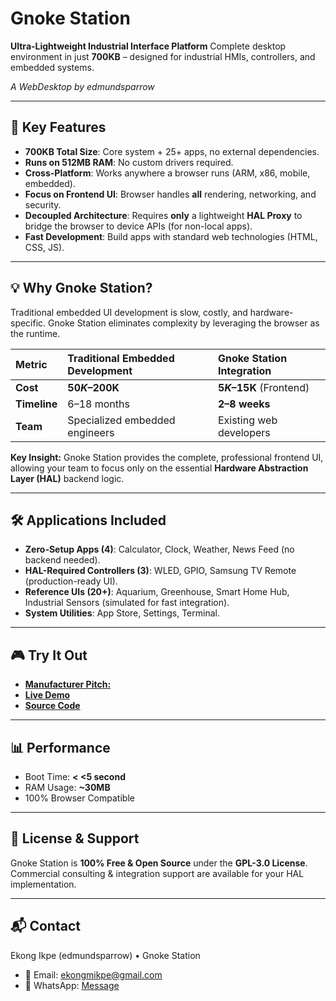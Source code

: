 # Gnoke Station

**Ultra-Lightweight Industrial Interface Platform**
Complete desktop environment in just **700KB** – designed for industrial HMIs, controllers, and embedded systems.

*A WebDesktop by edmundsparrow*

---

## 🚀 Key Features

* **700KB Total Size**: Core system + 25+ apps, no external dependencies.
* **Runs on 512MB RAM**: No custom drivers required.
* **Cross-Platform**: Works anywhere a browser runs (ARM, x86, mobile, embedded).
* **Focus on Frontend UI**: Browser handles **all** rendering, networking, and security.
* **Decoupled Architecture**: Requires **only** a lightweight **HAL Proxy** to bridge the browser to device APIs (for non-local apps).
* **Fast Development**: Build apps with standard web technologies (HTML, CSS, JS).

---

## 💡 Why Gnoke Station?

Traditional embedded UI development is slow, costly, and hardware-specific. Gnoke Station eliminates complexity by leveraging the browser as the runtime.

| Metric | Traditional Embedded Development | **Gnoke Station Integration** |
| :--- | :--- | :--- |
| **Cost** | **$50K–$200K** | **$5K–$15K** (Frontend) |
| **Timeline** | 6–18 months | **2–8 weeks** |
| **Team** | Specialized embedded engineers | Existing web developers |

**Key Insight:** Gnoke Station provides the complete, professional frontend UI, allowing your team to focus only on the essential **Hardware Abstraction Layer (HAL)** backend logic.

---

## 🛠️ Applications Included

* **Zero-Setup Apps (4)**: Calculator, Clock, Weather, News Feed (no backend needed).
* **HAL-Required Controllers (3)**: WLED, GPIO, Samsung TV Remote (production-ready UI).
* **Reference UIs (20+)**: Aquarium, Greenhouse, Smart Home Hub, Industrial Sensors (simulated for fast integration).
* **System Utilities**: App Store, Settings, Terminal.

---

## 🎮 Try It Out

* **[Manufacturer Pitch:](https://gnokepitch.netlify.app)**
* **[Live Demo](https://cutt.ly/XrM3CxqA)**
* **[Source Code](https://github.com/edmundsparrow/gnokestation)**

---

## 📊 Performance

* Boot Time: **< <5 second**
* RAM Usage: **~30MB**
* 100% Browser Compatible

---

## 📖 License & Support

Gnoke Station is **100% Free & Open Source** under the **GPL-3.0 License**.
Commercial consulting & integration support are available for your HAL implementation.

---

## 📬 Contact

Ekong Ikpe (edmundsparrow) • Gnoke Station
* 📧 Email: [ekongmikpe@gmail.com](mailto:ekongmikpe@gmail.com)
* 💬 WhatsApp: [Message](https://wa.me/2349024054758)
